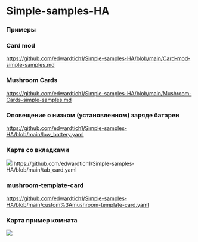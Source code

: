 # Simple-samples-HA
### Примеры 

### Card mod
https://github.com/edwardtich1/Simple-samples-HA/blob/main/Card-mod-simple-samples.md

### Mushroom Cards
https://github.com/edwardtich1/Simple-samples-HA/blob/main/Mushroom-Cards-simple-samples.md

### Оповещение о низком (установленном) заряде батареи
https://github.com/edwardtich1/Simple-samples-HA/blob/main/low_battery.yaml

### Карта со вкладками
<image src="https://github.com/edwardtich1/Simple-samples-HA/blob/main/2023-12-06_10-47-07.png">
https://github.com/edwardtich1/Simple-samples-HA/blob/main/tab_card.yaml
  
### mushroom-template-card
https://github.com/edwardtich1/Simple-samples-HA/blob/main/custom%3Amushroom-template-card.yaml
### Карта пример комната
<image src="https://github.com/edwardtich1/Simple-samples-HA/blob/main/2023-12-22_17-39-06.png">


